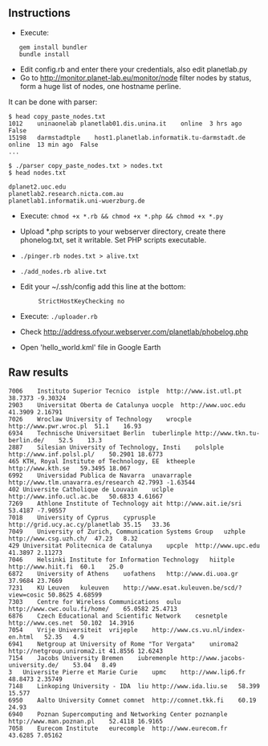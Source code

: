 ## Instructions

* Execute:

 ```
    gem install bundler
    bundle install
 ```

*  Edit config.rb and enter there your credentials, also edit planetlab.py 
*  Go to http://monitor.planet-lab.eu/monitor/node 
   filter nodes by status, form a huge list of nodes, one hostname perline.

It can be done with parser:

```
$ head copy_paste_nodes.txt 
1012	uninaonelab	planetlab01.dis.unina.it	online	3 hrs ago	False 
15198	darmstadtple	host1.planetlab.informatik.tu-darmstadt.de	online	13 min ago	False 
...

$ ./parser copy_paste_nodes.txt > nodes.txt
$ head nodes.txt 

dplanet2.uoc.edu 
planetlab2.research.nicta.com.au 
planetlab1.informatik.uni-wuerzburg.de 
```


* Execute:
  `chmod +x *.rb && chmod +x *.php && chmod +x *.py`
* Upload *.php scripts to your webserver directory, create there phonelog.txt, set it writable. Set PHP scripts executable.
* `./pinger.rb nodes.txt > alive.txt`
* `./add_nodes.rb alive.txt`
*  Edit your ~/.ssh/config add this line at the bottom:

		
			StrictHostKeyChecking no
			

* Execute: 
  `./uploader.rb`
* Check http://address.ofyour.webserver.com/planetlab/phobelog.php
* Open 'hello_world.kml' file in Google Earth

## Raw results

```
7006	Instituto Superior Tecnico	istple	http://www.ist.utl.pt	38.7373	-9.30324
2903	Universitat Oberta de Catalunya	uocple	http://www.uoc.edu	41.3909	2.16791
7026	Wroclaw University of Technology	wrocple	http://www.pwr.wroc.pl	51.1	16.93
6934	Technische Universitaet Berlin	tuberlinple	http://www.tkn.tu-berlin.de/	52.5	13.3
2887	Silesian University of Technology, Insti	polslple	http://www.inf.polsl.pl/	50.2901	18.6773
465	KTH, Royal Institute of Technology, EE	ktheeple	http://www.kth.se	59.3495	18.067
6992	Universidad Publica de Navarra	unavarraple	http://www.tlm.unavarra.es/research	42.7993	-1.63544
402	Universite Catholique de Louvain	uclple	http://www.info.ucl.ac.be	50.6833	4.61667
7269	Athlone Institute of Technology	ait	http://www.ait.ie/sri	53.4187	-7.90557
7018	University of Cyprus	cyprusple	http://grid.ucy.ac.cy/planetlab	35.15	33.36
7049	University of Zurich, Communication Systems Group	uzhple	http://www.csg.uzh.ch/	47.23	8.32
429	Universitat Politecnica de Catalunya	upcple	http://www.upc.edu	41.3897	2.11273
7046	Helsinki Institute for Information Technology	hiitple	http://www.hiit.fi	60.1	25.0
6872	University of Athens	uofathens	http://www.di.uoa.gr	37.9684	23.7669
7231	KU Leuven	kuleuven	http://www.esat.kuleuven.be/scd/?view=cosic	50.8625	4.68599
7303	Centre for Wireless Communications	oulu	http://www.cwc.oulu.fi/home/	65.0582	25.4713
6876	Czech Educational and Scientific Network	cesnetple	http://www.ces.net	50.102	14.3916
7054	Vrije Universiteit	vrijeple	http://www.cs.vu.nl/index-en.html	52.35	4.9
6941	Netgroup at University of Rome "Tor Vergata"	uniroma2	http://netgroup.uniroma2.it	41.8556	12.6243
7154	Jacobs University Bremen	iubremenple	http://www.jacobs-university.de/	53.04	8.49
3	Universite Pierre et Marie Curie	upmc	http://www.lip6.fr	48.8473	2.35749
7148	Linkoping University - IDA	liu	http://www.ida.liu.se	58.399	15.577
6950	Aalto University Comnet	comnet	http://comnet.tkk.fi	60.19	24.93
6940	Poznan Supercomputing and Networking Center	poznanple	http://www.man.poznan.pl	52.4118	16.9165
7058	Eurecom Institute	eurecomple	http://www.eurecom.fr	43.6285	7.05162
```
